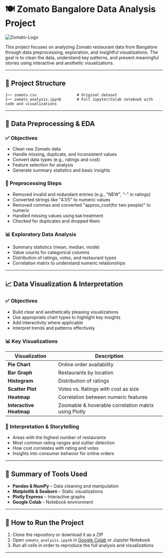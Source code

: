 # 🍽️ Zomato Bangalore Data Analysis Project
![Zomato-Logo](https://github.com/user-attachments/assets/88076721-9767-4334-b143-7aa7f8ac1f0b)

This project focuses on analyzing Zomato restaurant data from Bangalore through data preprocessing, exploration, and insightful visualizations. The goal is to clean the data, understand key patterns, and present meaningful stories using interactive and aesthetic visualizations.

---

## 📁 Project Structure

```
├── zomato.csv                  # Original dataset
├── zomato_analysis.ipynb       # Full Jupyter/Colab notebook with code and visualizations
```

---

## 🧹 Data Preprocessing & EDA

### ✅ Objectives

* Clean raw Zomato data
* Handle missing, duplicate, and inconsistent values
* Convert data types (e.g., ratings and cost)
* Feature selection for analysis
* Generate summary statistics and basic insights

### 🔧 Preprocessing Steps

* Removed invalid and redundant entries (e.g., "NEW", "-" in ratings)
* Converted strings like "4.1/5" to numeric values
* Removed commas and converted "approx\_cost(for two people)" to numeric
* Handled missing values using `NaN` treatment
* Checked for duplicates and dropped them

### 📊 Exploratory Data Analysis

* Summary statistics (mean, median, mode)
* Value counts for categorical columns
* Distribution of ratings, votes, and restaurant types
* Correlation matrix to understand numeric relationships

---

## 📈 Data Visualization & Interpretation

### ✅ Objectives

* Build clear and aesthetically pleasing visualizations
* Use appropriate chart types to highlight key insights
* Add interactivity where applicable
* Interpret trends and patterns effectively

### 📊 Key Visualizations

| Visualization           | Description                                          |
| ----------------------- | ---------------------------------------------------- |
| **Pie Chart**           | Online order availability                            |
| **Bar Graph**           | Restaurants by location                              |
| **Histogram**           | Distribution of ratings                              |
| **Scatter Plot**        | Votes vs. Ratings with cost as size                  |
| **Heatmap**             | Correlation between numeric features                 |
| **Interactive Heatmap** | Zoomable & hoverable correlation matrix using Plotly |

### 🧠 Interpretation & Storytelling

* Areas with the highest number of restaurants
* Most common rating ranges and outlier detection
* How cost correlates with rating and votes
* Insights into consumer behavior for online orders

---

## 📜 Summary of Tools Used

* **Pandas & NumPy** – Data cleaning and manipulation
* **Matplotlib & Seaborn** – Static visualizations
* **Plotly Express** – Interactive graphs
* **Google Colab** – Notebook environment

---

## 🔗 How to Run the Project

1. Clone the repository or download it as a ZIP
2. Open `zomato_analysis.ipynb` in [Google Colab](https://colab.research.google.com/) or Jupyter Notebook
3. Run all cells in order to reproduce the full analysis and visualizations

---

